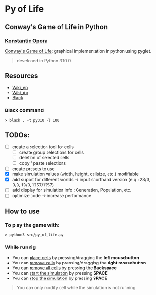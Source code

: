 # Py of Life
## Conway's Game of Life in Python
### <span style="text-decoration: underline">Konstantin Opora</span>

[Conway's Game of Life](https://en.wikipedia.org/wiki/Conway%27s_Game_of_Life): graphical implementation in python using pyglet.
> developed in Python 3.10.0

## Resources
- [Wiki_en](https://en.wikipedia.org/wiki/Conway%27s_Game_of_Life)
- [Wiki_de](https://de.wikipedia.org/wiki/Conways_Spiel_des_Lebens)
- [Black](https://github.com/psf/black)

### Black command
```shell 
> black . -t py310 -l 100
```

## TODOs:
- [ ] create a selection tool for cells
    - [ ] create group selections for cells
    - [ ] deletion of selected cells
    - [ ] copy / paste selections
- [ ] create presets to use
- [x] make simulation values (width, height, cellsize, etc.) modifiable
- [x] add suport for different worlds -> input shorthand version (e.q.: 23/3, 3/3, 13/3, 1357/1357)
- [ ] add display for simulation info : Generation, Population, etc.
- [ ] optimize code -> increase performance

## How to use
### To play the game with:
```shell
> python3 src/py_of_life.py
```

### While runnig
- You can <span style="text-decoration: underline">place cells</span> by pressing/dragging the **left mousebutton**
- You can <span style="text-decoration: underline">remove cells</span> by pressing/dragging the **right mousebutton**
- You can <span style="text-decoration: underline">remove all cells</span> by pressing the **Backspace**
- You can <span style="text-decoration: underline">start the simulation</span> by pressing **SPACE**
- You can <span style="text-decoration: underline">stop the simulation</span> by pressing **SPACE**

> You can only modify cell while the simulation is not running
